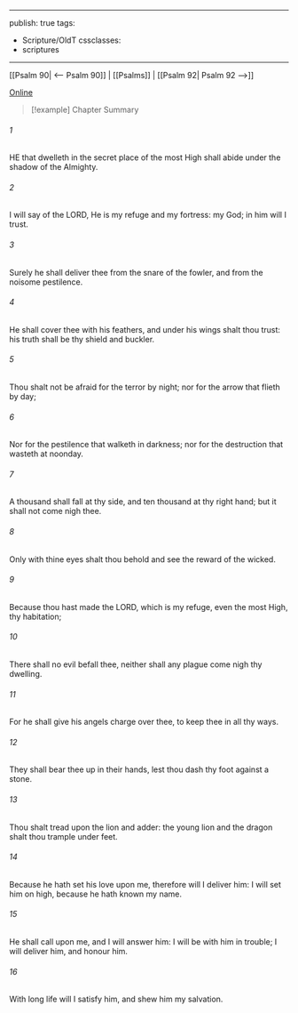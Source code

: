

---
publish: true
tags:
  - Scripture/OldT
cssclasses:
  - scriptures
---
[[Psalm 90| <-- Psalm 90]] | [[Psalms]] | [[Psalm 92| Psalm 92 -->]]

[Online](https://churchofjesuschrist.org/study/scriptures/ot/ps/91?lang=eng)

>[!example] Chapter Summary
>
###### 1
HE that dwelleth in the secret place of the most High shall abide under the shadow of the Almighty.
###### 2
I will say of the LORD, He is my refuge and my fortress: my God; in him will I trust.
###### 3
Surely he shall deliver thee from the snare of the fowler, and from the noisome pestilence.
###### 4
He shall cover thee with his feathers, and under his wings shalt thou trust: his truth shall be thy shield and buckler.
###### 5
Thou shalt not be afraid for the terror by night; nor for the arrow that flieth by day;
###### 6
Nor for the pestilence that walketh in darkness; nor for the destruction that wasteth at noonday.
###### 7
A thousand shall fall at thy side, and ten thousand at thy right hand; but it shall not come nigh thee.
###### 8
Only with thine eyes shalt thou behold and see the reward of the wicked.
###### 9
Because thou hast made the LORD, which is my refuge, even the most High, thy habitation;
###### 10
There shall no evil befall thee, neither shall any plague come nigh thy dwelling.
###### 11
For he shall give his angels charge over thee, to keep thee in all thy ways.
###### 12
They shall bear thee up in their hands, lest thou dash thy foot against a stone.
###### 13
Thou shalt tread upon the lion and adder: the young lion and the dragon shalt thou trample under feet.
###### 14
Because he hath set his love upon me, therefore will I deliver him: I will set him on high, because he hath known my name.
###### 15
He shall call upon me, and I will answer him: I will be with him in trouble; I will deliver him, and honour him.
###### 16
With long life will I satisfy him, and shew him my salvation.



